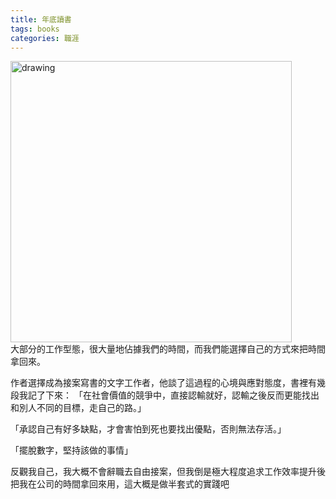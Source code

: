 ```yaml
---
title: 年底讀書
tags: books
categories: 職涯 
---
```


<img src="https://i.imgur.com/TjGfIVF.jpg" alt="drawing" style="width:450px;"/>

<div style="font-size:14px;">
大部分的工作型態，很大量地佔據我們的時間，而我們能選擇自己的方式來把時間拿回來。

作者選擇成為接案寫書的文字工作者，他談了這過程的心境與應對態度，書裡有幾段我記了下來：
「在社會價值的競爭中，直接認輸就好，認輸之後反而更能找出和別人不同的目標，走自己的路。」

「承認自己有好多缺點，才會害怕到死也要找出優點，否則無法存活。」

「擺脫數字，堅持該做的事情」

反觀我自己，我大概不會辭職去自由接案，但我倒是極大程度追求工作效率提升後把我在公司的時間拿回來用，這大概是做半套式的實踐吧
</div>
